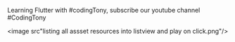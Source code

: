 Learning Flutter with #codingTony, subscribe our youtube channel #CodingTony

<image src"listing all assset resources into listview and play on click.png"/>


